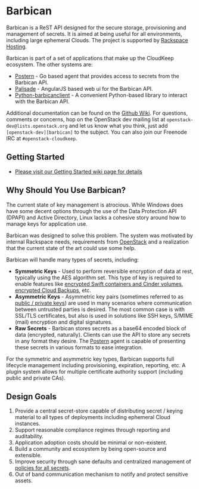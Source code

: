 # Barbican
Barbican is a ReST API designed for the secure storage, provisioning and management of secrets. It is aimed at being useful for all environments, including large ephemeral Clouds. The project is supported by [Rackspace Hosting](http://www.rackspace.com).

Barbican is part of a set of applications that make up the CloudKeep ecosystem. The other systems are:

* [Postern](https://github.com/cloudkeep/postern) - Go based agent that provides access to secrets from the Barbican API.
* [Palisade](https://github.com/cloudkeep/palisade) - AngularJS based web ui for the Barbican API.
* [Python-barbicanclient](https://github.com/cloudkeep/python-barbicanclient) - A convenient Python-based library to interact with the Barbican API.

Additional documentation can be found on the [Github Wiki](https://github.com/cloudkeep/barbican/wiki). For questions, comments or concerns, hop on the OpenStack dev mailing list at `openstack-dev@lists.openstack.org` and let us know what you think, just add `[openstack-dev][barbican]` to the subject. You can also join our Freenode IRC at `#openstack-cloudkeep`.


## Getting Started

* [Please visit our Getting Started wiki page for details](https://github.com/cloudkeep/barbican/wiki/Barbican-Getting-Started-Guide)


## Why Should You Use Barbican?
The current state of key management is atrocious. While Windows does have some decent options through the use of the Data Protection API (DPAPI) and Active Directory, Linux lacks a cohesive story around how to manage keys for application use. 

Barbican was designed to solve this problem. The system was motivated by internal Rackspace needs, requirements from [OpenStack](http://www.openstack.org/) and a realization that the current state of the art could use some help.

Barbican will handle many types of secrets, including:

* **Symmetric Keys** - Used to perform reversible encryption of data at rest, typically using the AES algorithm set. This type of key is required to enable features like [encrypted Swift containers and Cinder volumes](http://www.openstack.org/software/openstack-storage/), [encrypted Cloud Backups](http://www.rackspace.com/cloud/backup/), etc.
* **Asymmetric Keys** - Asymmetric key pairs (sometimes referred to as [public / private keys](http://en.wikipedia.org/wiki/Public-key_cryptography)) are used in many scenarios where communication between untrusted parties is desired. The most common case is with SSL/TLS certificates, but also is used in solutions like SSH keys, S/MIME (mail) encryption and digital signatures.
* **Raw Secrets** - Barbican stores secrets as a base64 encoded block of data (encrypted, naturally). Clients can use the API to store any secrets in any format they desire. The [Postern](https://github.com/cloudkeep/postern) agent is capable of presenting these secrets in various formats to ease integration.

For the symmetric and asymmetric key types, Barbican supports full lifecycle management including provisioning, expiration, reporting, etc. A plugin system allows for multiple certificate authority support (including public and private CAs).

## Design Goals

1. Provide a central secret-store capable of distributing secret / keying material to all types of deployments including ephemeral Cloud instances.
2. Support reasonable compliance regimes through reporting and auditability.
3. Application adoption costs should be minimal or non-existent.
4. Build a community and ecosystem by being open-source and extensible.
5. Improve security through sane defaults and centralized management of [policies for all secrets](https://github.com/cloudkeep/barbican/wiki/Policies).
6. Out of band communication mechanism to notify and protect sensitive assets.

